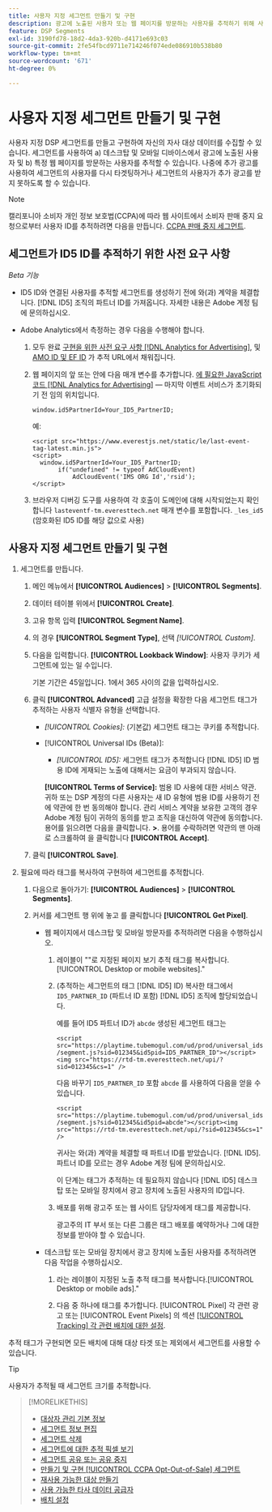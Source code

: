 ```yaml
---
title: 사용자 지정 세그먼트 만들기 및 구현
description: 광고에 노출된 사용자 또는 웹 페이지를 방문하는 사용자를 추적하기 위해 사용자 지정 세그먼트를 만들고 구현하는 방법에 대해 알아봅니다.
feature: DSP Segments
exl-id: 3190fd78-18d2-4da3-920b-d4171e693c03
source-git-commit: 2fe54fbcd9711e714246f074ede086910b538b80
workflow-type: tm+mt
source-wordcount: '671'
ht-degree: 0%

---
```


# 사용자 지정 세그먼트 만들기 및 구현

사용자 지정 DSP 세그먼트를 만들고 구현하여 자신의 자사 대상 데이터를 수집할 수 있습니다. 세그먼트를 사용하여 a) 데스크탑 및 모바일 디바이스에서 광고에 노출된 사용자 및 b) 특정 웹 페이지를 방문하는 사용자를 추적할 수 있습니다. 나중에 추가 광고를 사용하여 세그먼트의 사용자를 다시 타겟팅하거나 세그먼트의 사용자가 추가 광고를 받지 못하도록 할 수 있습니다.

>[!NOTE]
>
>캘리포니아 소비자 개인 정보 보호법(CCPA)에 따라 웹 사이트에서 소비자 판매 중지 요청으로부터 사용자 ID를 추적하려면 다음을 만듭니다. [CCPA 판매 중지 세그먼트](ccpa-opt-out-segment-create.md).

## 세그먼트가 ID5 ID를 추적하기 위한 사전 요구 사항

*Beta 기능*

* ID5 ID와 연결된 사용자를 추적할 세그먼트를 생성하기 전에 와(과) 계약을 체결합니다. [!DNL ID5] 조직의 파트너 ID를 가져옵니다. 자세한 내용은 Adobe 계정 팀에 문의하십시오.

* Adobe Analytics에서 측정하는 경우 다음을 수행해야 합니다.

   1. 모두 완료 [구현을 위한 사전 요구 사항 [!DNL Analytics for Advertising]](/help/integrations/analytics/prerequisites.md), 및 [AMO ID 및 EF ID](/help/integrations/analytics/ids.md) 가 추적 URL에서 채워집니다.

   1. 웹 페이지의 앞 또는 안에 다음 매개 변수를 추가합니다. [에 필요한 JavaScript 코드 [!DNL Analytics for Advertising]](/help/integrations/analytics/javascript.md) — 마지막 이벤트 서비스가 초기화되기 전 임의 위치입니다.

      ```window.id5PartnerId=Your_ID5_PartnerID;```

      예:

      ```
      <script src="https://www.everestjs.net/static/le/last-event-tag-latest.min.js">
      <script>
        window.id5PartnerId=Your_ID5_PartnerID;
             if("undefined" != typeof AdCloudEvent)
                 AdCloudEvent('IMS ORG Id','rsid');
      </script>
      ```

   1. 브라우저 디버깅 도구를 사용하여 각 호출이 도메인에 대해 시작되었는지 확인합니다 `lasteventf-tm.everesttech.net` 매개 변수를 포함합니다. `_les_id5` (암호화된 ID5 ID를 해당 값으로 사용)

## 사용자 지정 세그먼트 만들기 및 구현

1. 세그먼트를 만듭니다.

   1. 메인 메뉴에서 **[!UICONTROL Audiences]** > **[!UICONTROL Segments]**.

   1. 데이터 테이블 위에서 **[!UICONTROL Create]**.

   1. 고유 항목 입력 **[!UICONTROL Segment Name]**.

   1. 의 경우 **[!UICONTROL Segment Type]**, 선택 *[!UICONTROL Custom]*.

   1. 다음을 입력합니다. **[!UICONTROL Lookback Window]**: 사용자 쿠키가 세그먼트에 있는 일 수입니다.

      기본 기간은 45일입니다. 1에서 365 사이의 값을 입력하십시오.

   1. 클릭 **[!UICONTROL Advanced]** 고급 설정을 확장한 다음 세그먼트 태그가 추적하는 사용자 식별자 유형을 선택합니다.

      * *[!UICONTROL Cookies]:* (기본값) 세그먼트 태그는 쿠키를 추적합니다.

      * [!UICONTROL Universal IDs (Beta)]:

         * *[!UICONTROL ID5]:* 세그먼트 태그가 추적합니다 [!DNL ID5] ID 범용 ID에 게재되는 노출에 대해서는 요금이 부과되지 않습니다.

        **[!UICONTROL Terms of Service]:** 범용 ID 사용에 대한 서비스 약관. 귀하 또는 DSP 계정의 다른 사용자는 새 ID 유형에 범용 ID를 사용하기 전에 약관에 한 번 동의해야 합니다. 관리 서비스 계약을 보유한 고객의 경우 Adobe 계정 팀이 귀하의 동의를 받고 조직을 대신하여 약관에 동의합니다. 용어를 읽으려면 다음을 클릭합니다. **>**. 용어를 수락하려면 약관의 맨 아래로 스크롤하여 을 클릭합니다 **[!UICONTROL Accept]**.

   1. 클릭 **[!UICONTROL Save]**.

1. 필요에 따라 태그를 복사하여 구현하여 세그먼트를 추적합니다.

   1. 다음으로 돌아가기: **[!UICONTROL Audiences]** > **[!UICONTROL Segments]**.

   1. 커서를 세그먼트 행 위에 놓고 를 클릭합니다 **[!UICONTROL Get Pixel]**.

      * 웹 페이지에서 데스크탑 및 모바일 방문자를 추적하려면 다음을 수행하십시오.

         1. 레이블이 &quot;&quot;로 지정된 페이지 보기 추적 태그를 복사합니다.[!UICONTROL Desktop or mobile websites].&quot;

         1. (추적하는 세그먼트의 태그 [!DNL ID5] ID) 복사한 태그에서 `ID5_PARTNER_ID` (파트너 ID 포함) [!DNL ID5] 조직에 할당되었습니다.

            예를 들어 ID5 파트너 ID가 `abcde` 생성된 세그먼트 태그는

            ```<script src="https://playtime.tubemogul.com/ud/prod/universal_ids/segment.js?sid=012345&id5pid=ID5_PARTNER_ID"></script><img src="https://rtd-tm.everesttech.net/upi/?sid=012345&cs=1" />```

            다음 바꾸기 `ID5_PARTNER_ID` 포함 `abcde` 를 사용하여 다음을 얻을 수 있습니다.

            ```<script src="https://playtime.tubemogul.com/ud/prod/universal_ids/segment.js?sid=012345&id5pid=abcde"></script><img src="https://rtd-tm.everesttech.net/upi/?sid=012345&cs=1" />```

            귀사는 와(과) 계약을 체결할 때 파트너 ID를 받았습니다. [!DNL ID5]. 파트너 ID를 모르는 경우 Adobe 계정 팀에 문의하십시오.

            이 단계는 태그가 추적하는 데 필요하지 않습니다 [!DNL ID5] 데스크탑 또는 모바일 장치에서 광고 장치에 노출된 사용자의 ID입니다.

         1. 배포를 위해 광고주 또는 웹 사이트 담당자에게 태그를 제공합니다.

            광고주의 IT 부서 또는 다른 그룹은 태그 배포를 예약하거나 그에 대한 정보를 받아야 할 수 있습니다.

      * 데스크탑 또는 모바일 장치에서 광고 장치에 노출된 사용자를 추적하려면 다음 작업을 수행하십시오.

         1. 라는 레이블이 지정된 노출 추적 태그를 복사합니다.[!UICONTROL Desktop or mobile ads].&quot;

         1. 다음 중 하나에 태그를 추가합니다. [!UICONTROL Pixel] 각 관련 광고 또는 [!UICONTROL Event Pixels] 의 섹션 [[!UICONTROL Tracking] 각 관련 배치에 대한 설정](/help/dsp/campaign-management/placements/placement-settings.md#placement-tracking).

추적 태그가 구현되면 모든 배치에 대해 대상 타겟 또는 제외에서 세그먼트를 사용할 수 있습니다.

>[!TIP]
>
>사용자가 추적될 때 세그먼트 크기를 추적합니다.

>[!MORELIKETHIS]
>
>* [대상자 관리 기본 정보](audience-about.md)
>* [세그먼트 정보 편집](segment-edit.md)
>* [세그먼트 삭제](segment-delete.md)
>* [세그먼트에 대한 추적 픽셀 보기](segment-view-pixels.md)
>* [세그먼트 공유 또는 공유 중지](segment-share.md)
>* [만들기 및 구현 [!UICONTROL CCPA Opt-Out-of-Sale] 세그먼트](ccpa-opt-out-segment-create.md)
>* [재사용 가능한 대상 만들기](reusable-audience-create.md)
>* [사용 가능한 타사 데이터 공급자](third-party-data-providers.md)
>* [배치 설정](/help/dsp/campaign-management/placements/placement-settings.md)
